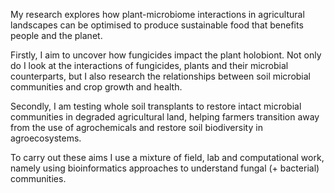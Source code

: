My research explores how plant-microbiome interactions in agricultural landscapes can be optimised to produce sustainable food that benefits people and the planet.

Firstly, I aim to uncover how fungicides impact the plant holobiont. Not only do I look at the interactions of fungicides, plants and their microbial counterparts, but I also research the relationships between soil microbial communities and crop growth and health.

Secondly, I am testing whole soil transplants to restore intact microbial communities in degraded agricultural land, helping farmers transition away from the use of agrochemicals and restore soil biodiversity in agroecosystems.

To carry out these aims I use a mixture of field, lab and computational work, namely using bioinformatics approaches to understand fungal (+ bacterial) communities.
